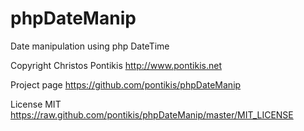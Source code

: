 # phpDateManip

Date manipulation using php DateTime

Copyright Christos Pontikis http://www.pontikis.net

Project page https://github.com/pontikis/phpDateManip

License MIT https://raw.github.com/pontikis/phpDateManip/master/MIT_LICENSE